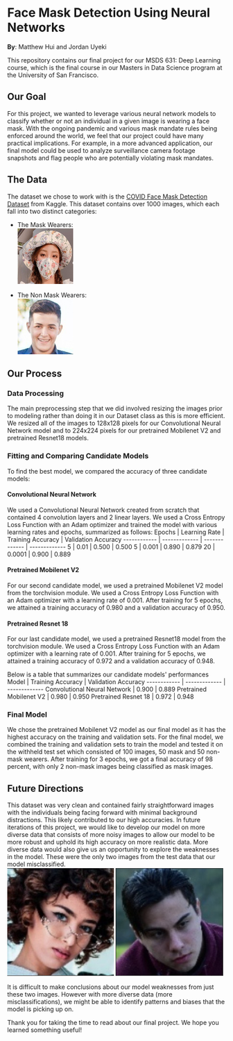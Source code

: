 # Face Mask Detection Using Neural Networks

**By**: Matthew Hui and Jordan Uyeki

This repository contains our final project for our MSDS 631: Deep Learning course, which is the final course in our Masters in Data Science program at the University of San Francisco. 

## Our Goal 
For this project, we wanted to leverage various neural network models to classify whether or not an individual in a given image is wearing a face mask. With the ongoing pandemic and various mask mandate rules being enforced around the world, we feel that our project could have many practical implications. For example, in a more advanced application, our final model could be used to analyze surveillance camera footage snapshots and flag people who are potentially violating mask mandates.  

## The Data
The dataset we chose to work with is the [COVID Face Mask Detection Dataset](https://www.kaggle.com/prithwirajmitra/covid-face-mask-detection-dataset) from Kaggle. This dataset contains over 1000 images, which each fall into two distinct categories: 
- The Mask Wearers:     
![mask-example](/images/mask.png)

- The Non Mask Wearers:     
![nonmask-example](/images/nonmask.jpg)

## Our Process

### Data Processing 
The main preprocessing step that we did involved resizing the images prior to modeling rather than doing it in our Dataset class as this is more efficient. We resized all of the images to 128x128 pixels for our Convolutional Neural Network model and to 224x224 pixels for our pretrained Mobilenet V2 and pretrained Resnet18 models. 

### Fitting and Comparing Candidate Models
To find the best model, we compared the accuracy of three candidate models: 

#### Convolutional Neural Network      
We used a Convolutional Neural Network created from scratch that contained 4 convolution layers and 2 linear layers. We used a Cross Entropy Loss Function with an Adam optimizer and trained the model with various learning rates and epochs, summarized as follows: 
 Epochs | Learning Rate | Training Accuracy | Validation Accuracy
------------ | ------------- | ------------- | -------------
5 | 0.01 | 0.500 | 0.500
5 | 0.001 | 0.890 | 0.879
20 | 0.0001 | 0.900 | 0.889

#### Pretrained Mobilenet V2
For our second candidate model, we used a pretrained Mobilenet V2 model from the torchvision module.  We used a Cross Entropy Loss Function with an Adam optimizer with a learning rate of 0.001. After training for 5 epochs, we attained a training accuracy of 0.980 and a validation accuracy of 0.950. 

#### Pretrained Resnet 18
For our last candidate model, we used a pretrained Resnet18 model from the torchvision module.  We used a Cross Entropy Loss Function with an Adam optimizer with a learning rate of 0.001. After training for 5 epochs, we attained a training accuracy of 0.972 and a validation accuracy of 0.948. 

Below is a table that summarizes our candidate models' performances
Model | Training Accuracy | Validation Accuracy
------------ | ------------- | -------------
Convolutional Neural Network | 0.900 | 0.889
Pretrained Mobilenet V2 | 0.980 | 0.950
Pretrained Resnet 18 | 0.972 | 0.948

### Final Model
We chose the pretrained Mobilenet V2 model as our final model as it has the highest accuracy on the training and validation sets. For the final model, we combined the training and validation sets to train the model and tested it on the withheld test set which consisted of 100 images, 50 mask and 50 non-mask wearers. After training for 3 epochs, we got a final accuracy of 98 percent, with only 2 non-mask images being classified as mask images. 

## Future Directions 
This dataset was very clean and contained fairly straightforward images with the individuals being facing forward with minimal background distractions. This likely contributed to our high accuracies. In future iterations of this project, we would like to develop our model on more diverse data that consists of more noisy images to allow our model to be more robust and uphold its high accuracy on more realistic data. More diverse data would also give us an opportunity to explore the weaknesses in the model. These were the only two images from the test data that our model misclassified.         
![misclassified1](/images/misclassified1.png)
![misclassified2](/images/misclassified2.png)

It is difficult to make conclusions about our model weaknesses from just these two images. However with more diverse data (more misclassifications), we might be able to identify patterns and biases that the model is picking up on. 

Thank you for taking the time to read about our final project. We hope you learned something useful!


